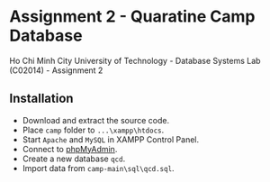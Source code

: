 # Assignment 2 -  Quaratine Camp Database
Ho Chi Minh City University of Technology - Database Systems Lab (C02014) - Assignment 2

## Installation
- Download and extract the source code.
- Place `camp`  folder to `...\xampp\htdocs`.
- Start `Apache` and `MySQL` in XAMPP Control Panel.
- Connect to [phpMyAdmin](http://localhost/phpmyadmin/).
- Create a new database `qcd`.
- Import data from `camp-main\sql\qcd.sql`.